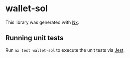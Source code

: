 # wallet-sol

This library was generated with [Nx](https://nx.dev).

## Running unit tests

Run `nx test wallet-sol` to execute the unit tests via [Jest](https://jestjs.io).
